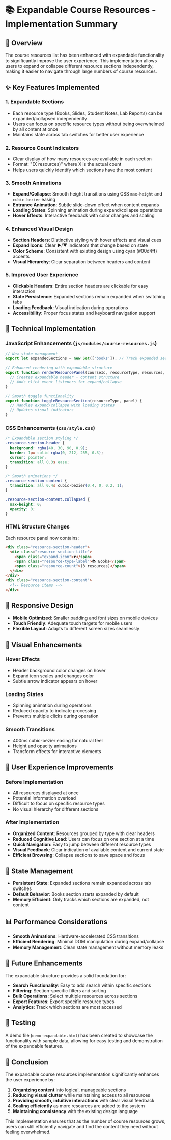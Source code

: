 # 📚 Expandable Course Resources - Implementation Summary

## 🎯 Overview
The course resources list has been enhanced with expandable functionality to significantly improve the user experience. This implementation allows users to expand or collapse different resource sections independently, making it easier to navigate through large numbers of course resources.

## ✨ Key Features Implemented

### 1. **Expandable Sections**
- Each resource type (Books, Slides, Student Notes, Lab Reports) can be expanded/collapsed independently
- Users can focus on specific resource types without being overwhelmed by all content at once
- Maintains state across tab switches for better user experience

### 2. **Resource Count Indicators**
- Clear display of how many resources are available in each section
- Format: "(X resources)" where X is the actual count
- Helps users quickly identify which sections have the most content

### 3. **Smooth Animations**
- **Expand/Collapse**: Smooth height transitions using CSS `max-height` and `cubic-bezier` easing
- **Entrance Animation**: Subtle slide-down effect when content expands
- **Loading States**: Spinning animation during expand/collapse operations
- **Hover Effects**: Interactive feedback with color changes and scaling

### 4. **Enhanced Visual Design**
- **Section Headers**: Distinctive styling with hover effects and visual cues
- **Expand Icons**: Clear ▶/▼ indicators that change based on state
- **Color Scheme**: Consistent with existing design using cyan (#00d4ff) accents
- **Visual Hierarchy**: Clear separation between headers and content

### 5. **Improved User Experience**
- **Clickable Headers**: Entire section headers are clickable for easy interaction
- **State Persistence**: Expanded sections remain expanded when switching tabs
- **Loading Feedback**: Visual indication during operations
- **Accessibility**: Proper focus states and keyboard navigation support

## 🔧 Technical Implementation

### JavaScript Enhancements (`js/modules/course-resources.js`)
```javascript
// New state management
export let expandedSections = new Set(['books']); // Track expanded sections

// Enhanced rendering with expandable structure
export function renderResourcePanel(courseId, resourceType, resources, section) {
  // Creates expandable header + content structure
  // Adds click event listeners for expand/collapse
}

// Smooth toggle functionality
export function toggleResourceSection(resourceType, panel) {
  // Handles expand/collapse with loading states
  // Updates visual indicators
}
```

### CSS Enhancements (`css/style.css`)
```css
/* Expandable section styling */
.resource-section-header {
  background: rgba(40, 30, 90, 0.9);
  border: 1px solid rgba(0, 212, 255, 0.3);
  cursor: pointer;
  transition: all 0.3s ease;
}

/* Smooth animations */
.resource-section-content {
  transition: all 0.4s cubic-bezier(0.4, 0, 0.2, 1);
}

.resource-section-content.collapsed {
  max-height: 0;
  opacity: 0;
}
```

### HTML Structure Changes
Each resource panel now contains:
```html
<div class="resource-section-header">
  <div class="resource-section-title">
    <span class="expand-icon">▼</span>
    <span class="resource-type-label">📚 Books</span>
    <span class="resource-count">(3 resources)</span>
  </div>
</div>
<div class="resource-section-content">
  <!-- Resource items -->
</div>
```

## 📱 Responsive Design
- **Mobile Optimized**: Smaller padding and font sizes on mobile devices
- **Touch Friendly**: Adequate touch targets for mobile users
- **Flexible Layout**: Adapts to different screen sizes seamlessly

## 🎨 Visual Enhancements

### Hover Effects
- Header background color changes on hover
- Expand icon scales and changes color
- Subtle arrow indicator appears on hover

### Loading States
- Spinning animation during operations
- Reduced opacity to indicate processing
- Prevents multiple clicks during operation

### Smooth Transitions
- 400ms cubic-bezier easing for natural feel
- Height and opacity animations
- Transform effects for interactive elements

## 🚀 User Experience Improvements

### Before Implementation
- All resources displayed at once
- Potential information overload
- Difficult to focus on specific resource types
- No visual hierarchy for different sections

### After Implementation
- **Organized Content**: Resources grouped by type with clear headers
- **Reduced Cognitive Load**: Users can focus on one section at a time
- **Quick Navigation**: Easy to jump between different resource types
- **Visual Feedback**: Clear indication of available content and current state
- **Efficient Browsing**: Collapse sections to save space and focus

## 🔄 State Management
- **Persistent State**: Expanded sections remain expanded across tab switches
- **Default Behavior**: Books section starts expanded by default
- **Memory Efficient**: Only tracks which sections are expanded, not content

## 📊 Performance Considerations
- **Smooth Animations**: Hardware-accelerated CSS transitions
- **Efficient Rendering**: Minimal DOM manipulation during expand/collapse
- **Memory Management**: Clean state management without memory leaks

## 🎯 Future Enhancements
The expandable structure provides a solid foundation for:
- **Search Functionality**: Easy to add search within specific sections
- **Filtering**: Section-specific filters and sorting
- **Bulk Operations**: Select multiple resources across sections
- **Export Features**: Export specific resource types
- **Analytics**: Track which sections are most accessed

## 🧪 Testing
A demo file (`demo-expandable.html`) has been created to showcase the functionality with sample data, allowing for easy testing and demonstration of the expandable features.

## 📝 Conclusion
The expandable course resources implementation significantly enhances the user experience by:
1. **Organizing content** into logical, manageable sections
2. **Reducing visual clutter** while maintaining access to all resources
3. **Providing smooth, intuitive interactions** with clear visual feedback
4. **Scaling efficiently** as more resources are added to the system
5. **Maintaining consistency** with the existing design language

This implementation ensures that as the number of course resources grows, users can still efficiently navigate and find the content they need without feeling overwhelmed.